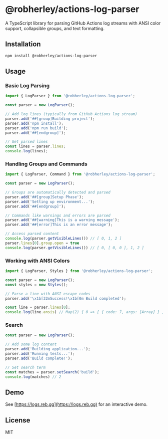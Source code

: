 # @robherley/actions-log-parser

A TypeScript library for parsing GitHub Actions log streams with ANSI color support, collapsible groups, and text formatting.

## Installation

```bash
npm install @robherley/actions-log-parser
```

## Usage

### Basic Log Parsing

```typescript
import { LogParser } from '@robherley/actions-log-parser';

const parser = new LogParser();

// Add log lines (typically from GitHub Actions log stream)
parser.add('##[group]Building project');
parser.add('npm install');
parser.add('npm run build');
parser.add('##[endgroup]');

// Get parsed lines
const lines = parser.lines;
console.log(lines);
```

### Handling Groups and Commands

```typescript
import { LogParser, Command } from '@robherley/actions-log-parser';

const parser = new LogParser();

// Groups are automatically detected and parsed
parser.add('##[group]Setup Phase');
parser.add('Setting up environment...');
parser.add('##[endgroup]');

// Commands like warnings and errors are parsed
parser.add('##[warning]This is a warning message');
parser.add('##[error]This is an error message');

// Access parsed content
console.log(parser.getVisibleLines()) // [ 0, 1, 2 ]
parser.lines[0].group.open = true
console.log(parser.getVisibleLines()) // [ 0, [ 0, 0 ], 1, 2 ]
```

### Working with ANSI Colors

```typescript
import { LogParser, Styles } from '@robherley/actions-log-parser';

const parser = new LogParser();
const styles = new Styles();

// Parse a line with ANSI escape codes
parser.add('\x1b[32mSuccess!\x1b[0m Build completed');

const line = parser.lines[0];
console.log(line.ansis) // Map(2) { 0 => [ { code: 7, args: [Array] } ], 8 => [ { code: 0 } ] }
```

### Search

```typescript
const parser = new LogParser();

// Add some log content
parser.add('Building application...');
parser.add('Running tests...');
parser.add('Build complete!');

// Set search term
const matches = parser.setSearch('build');
console.log(matches) // 2
```

## Demo

See [https://logs.reb.gg](https://logs.reb.gg) for an interactive demo.

## License

MIT